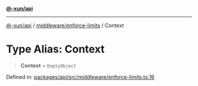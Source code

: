 [**@-xun/api**](../../../README.md)

***

[@-xun/api](../../../README.md) / [middleware/enforce-limits](../README.md) / Context

# Type Alias: Context

> **Context** = `EmptyObject`

Defined in: [packages/api/src/middleware/enforce-limits.ts:16](https://github.com/Xunnamius/api-utils/blob/183a3e5b3fec7a1bf06d5be3da477b72510b5586/packages/api/src/middleware/enforce-limits.ts#L16)
